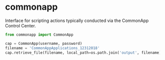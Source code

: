 # commonapp

Interface for scripting actions typically conducted via the CommonApp Control Center.

```python
from commonapp import CommonApp

cap = CommonApp(username, password)
filename = 'CommonAppApplications_12312018'
cap.retrieve_file(filename, local_path=os.path.join('output', filename))
```
